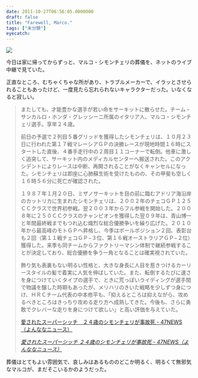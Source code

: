 ```yaml
---
date: 2011-10-27T06:56:05.0000000
draft: false
title: "Farewell, Marco."
tags: ["未分類"]
eyecatch: 
---
```

<p><a href='http://www.flickr.com/photos/--karla--/6277646070/'><img src='http://farm7.static.flickr.com/6096/6277646070_a45c46f9ce_z.jpg' /></a></p><p>今日は家に帰ってからずっと、マルコ・シモンチェリの葬儀を、ネットのライブ中継で見ていた。</p><p>正直なところ、むちゃくちゃな所があり、トラブルメーカーで、イラッとさせられることもあったけど、一度見たら忘れられないキャラクターだった。いなくなると寂しい。</p>

<blockquote cite="http://www.47news.jp/EN/201110/EN2011102601000530.html">
<p>またしても、才能豊かな選手が若い命をサーキットに散らせた。チーム・サンカルロ・ホンダ・グレッシーニ所属のイタリア人、マルコ・シモンチェリ選手。享年２４歳。</p><p>前日の予選で２列目５番グリッドを獲得したシモンチェリは、１０月２３日に行われた第１７戦マレーシアＧＰの決勝レースが現地時間１６時にスタートした直後、４番手走行中の２周目１１コーナーで転倒。他車に激しく追突して、サーキット内のメディカルセンターへ搬送された。このアクシデントによりレースは中断、再開されることがなくキャンセルになった。シモンチェリは即座に心肺蘇生術を受けたものの、その甲斐も空しく１６時５６分に死亡が確認された。</p><p>１９８７年１月２０日、ミザノサーキットを目の前に臨むアドリア海沿岸のカットリカに生まれたシモンチェリは、２００２年のチェコＧＰ１２５ＣＣクラスで世界初参戦。翌２００３年からフル参戦を開始した。２００８年に２５０ＣＣクラスのチャンピオンを獲得した翌０９年は、青山博一と年間最終戦までもつれ込む熾烈な総合優勝争いを繰り広げた。２０１０年から最高峰のモトＧＰへ昇格し、今季はポールポジション２回、表彰台も２回（第１１戦チェコＧＰ−３位、第１６戦オーストラリアＧＰ−２位）獲得した。来季も同チームからファクトリーマシン体制で継続参戦することが決定しており、総合優勝を争う一角となることは確実視されていた。</p><p>飾り気も表裏もない明るい性格と、大きな身長に人目を惹きつけるカーリースタイルの髪で着実に人気を伸ばしていた。また、転倒するたびに速さを身につけていくタイプの選手で、ときに荒っぽいライディングが選手間で物議を醸した時期もあったが、メリハリのきいた戦略を少しずつ身につけ、ＨＲＣチーム代表の中本修平も、「抑えるところは抑えながら、攻めるべきところはきっちり攻める走り方へ成熟してきた。今後も、さらに勇敢でクレバーな走りを身につけて欲しい」と高い評価を与えていた。</p><p><a href="">愛されたスーパーシッチ　２４歳のシモンチェリが事故死 - 47NEWS（よんななニュース）</a></p>

<cite><a href="http://www.47news.jp/EN/201110/EN2011102601000530.html">&#x611B;&#x3055;&#x308C;&#x305F;&#x30B9;&#x30FC;&#x30D1;&#x30FC;&#x30B7;&#x30C3;&#x30C1; &#xFF12;&#xFF14;&#x6B73;&#x306E;&#x30B7;&#x30E2;&#x30F3;&#x30C1;&#x30A7;&#x30EA;&#x304C;&#x4E8B;&#x6545;&#x6B7B; - 47NEWS&#xFF08;&#x3088;&#x3093;&#x306A;&#x306A;&#x30CB;&#x30E5;&#x30FC;&#x30B9;&#xFF09;</a></cite>
</blockquote>
<p>葬儀はとてもよい雰囲気で、哀しみはあるもののどこか明るく、明るくて無邪気なマルコが、まだそこいるかのようだった。</p>
